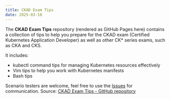 ```yaml
---
title: CKAD Exam Tips
date: 2025-03-10
---
```

The **CKAD Exam Tips** repository (rendered as GitHub Pages here) contains a collection of tips to help you prepare for the CKAD exam (Certified Kubernetes Application Developer) as well as other CK* series exams, such as CKA and CKS.

It includes:

- kubectl command tips for managing Kubernetes resources effectively
- Vim tips to help you work with Kubernetes manifests
- Bash tips

Scenario testers are welcome, feel free to use the [Issues](https://github.com/miroberes/miroberes.github.io/issues) for communication.
Source: [CKAD Exam Tips - GitHub repository](https://github.com/miroberes/miroberes.github.io)